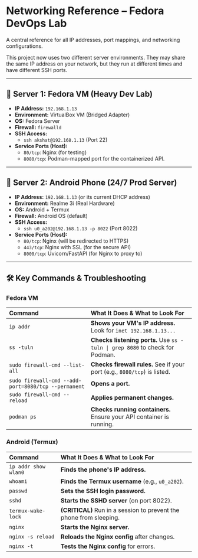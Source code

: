 # Networking Reference – Fedora DevOps Lab

A central reference for all IP addresses, port mappings, and networking configurations.

This project now uses two different server environments. They may share the same IP address on your network, but they run at different times and have different SSH ports.

---

## 📍 Server 1: Fedora VM (Heavy Dev Lab)

* **IP Address:** `192.168.1.13`
* **Environment:** VirtualBox VM (Bridged Adapter)
* **OS:** Fedora Server
* **Firewall:** `firewalld`
* **SSH Access:**
    * `ssh akshat@192.168.1.13` (Port 22)
* **Service Ports (Host):**
    * `80/tcp`: Nginx (for testing)
    * `8080/tcp`: Podman-mapped port for the containerized API.

---

## 📍 Server 2: Android Phone (24/7 Prod Server)

* **IP Address:** `192.168.1.13` (or its current DHCP address)
* **Environment:** Realme 3i (Real Hardware)
* **OS:** Android + Termux
* **Firewall:** Android OS (default)
* **SSH Access:**
    * `ssh u0_a202@192.168.1.13 -p 8022` (Port 8022)
* **Service Ports (Host):**
    * `80/tcp`: Nginx (will be redirected to HTTPS)
    * `443/tcp`: Nginx with SSL (for the secure API)
    * `8000/tcp`: Uvicorn/FastAPI (for Nginx to proxy to)

---

## 🛠️ Key Commands & Troubleshooting

### Fedora VM

| Command | What It Does & What to Look For |
| :--- | :--- |
| `ip addr` | **Shows your VM's IP address.** Look for `inet 192.168.1.13...` |
| `ss -tuln` | **Checks listening ports.** Use `ss -tuln \| grep 8080` to check for Podman. |
| `sudo firewall-cmd --list-all` | **Checks firewall rules.** See if your port (e.g., `8080/tcp`) is listed. |
| `sudo firewall-cmd --add-port=8080/tcp --permanent` | **Opens a port.** |
| `sudo firewall-cmd --reload` | **Applies permanent changes.** |
| `podman ps` | **Checks running containers.** Ensure your API container is running. |

### Android (Termux)

| Command | What It Does & What to Look For |
| :--- | :--- |
| `ip addr show wlan0` | **Finds the phone's IP address.** |
| `whoami` | **Finds the Termux username** (e.g., `u0_a202`). |
| `passwd` | **Sets the SSH login password.** |
| `sshd` | **Starts the SSHD server** (on port 8022). |
| `termux-wake-lock` | **(CRITICAL)** Run in a session to prevent the phone from sleeping. |
| `nginx` | **Starts the Nginx server.** |
| `nginx -s reload` | **Reloads the Nginx config** after changes. |
| `nginx -t` | **Tests the Nginx config** for errors. |
